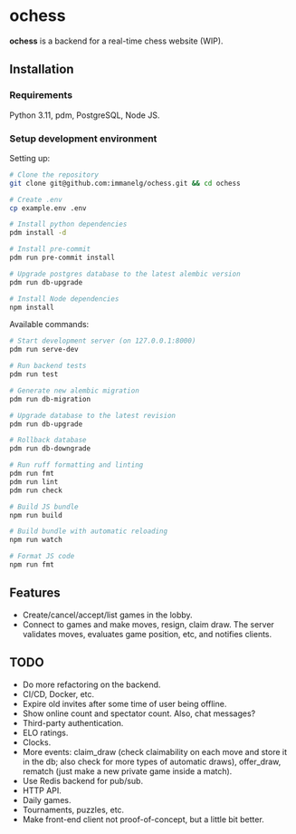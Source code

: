 # ochess

**ochess** is a backend for a real-time chess website (WIP).

## Installation
### Requirements
Python 3.11, pdm, PostgreSQL, Node JS. 

### Setup development environment
Setting up:
```bash
# Clone the repository
git clone git@github.com:immanelg/ochess.git && cd ochess

# Create .env
cp example.env .env

# Install python dependencies 
pdm install -d

# Install pre-commit
pdm run pre-commit install 

# Upgrade postgres database to the latest alembic version
pdm run db-upgrade

# Install Node dependencies
npm install
```

Available commands:
```bash
# Start development server (on 127.0.0.1:8000)
pdm run serve-dev

# Run backend tests
pdm run test

# Generate new alembic migration
pdm run db-migration 

# Upgrade database to the latest revision
pdm run db-upgrade

# Rollback database 
pdm run db-downgrade

# Run ruff formatting and linting
pdm run fmt
pdm run lint
pdm run check

# Build JS bundle
npm run build

# Build bundle with automatic reloading
npm run watch

# Format JS code
npm run fmt
```

## Features
- Create/cancel/accept/list games in the lobby.
- Connect to games and make moves, resign, claim draw. The server validates moves, evaluates game position, etc, and notifies clients.

## TODO
- Do more refactoring on the backend.
- CI/CD, Docker, etc.
- Expire old invites after some time of user being offline.
- Show online count and spectator count. Also, chat messages?
- Third-party authentication.
- ELO ratings.
- Clocks.
- More events: claim_draw (check claimability on each move and store it in the db; also check for more types of automatic draws), offer_draw, rematch (just make a new private game inside a match). 
- Use Redis backend for pub/sub.
- HTTP API.
- Daily games.
- Tournaments, puzzles, etc.
- Make front-end client not proof-of-concept, but a little bit better.

